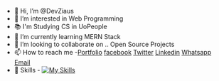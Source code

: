 - 👋 Hi, I’m @DevZiaus
- 👀 I’m interested in Web Programming
- 📚 I'm Studying CS in UoPeople
- 🌱 I’m currently learning MERN Stack
- 💞️ I’m looking to collaborate on .. Open Source Projects
- 📫 How to reach me 
-<a href="https://devziaus.xyz" target="_blank">Portfolio</a> <a href="https://www.facebook.com/DevZiaus" target="_blank">facebook</a> <a href="https://twitter.com/DevZiaus" target="_blank">Twitter</a> <a href="https://www.linkedin.com/in/devziaus" target="_blank">Linkedin</a> <a href="https://wa.me/message/KKFDKSU6GSCRJ1" target="_blank">Whatsapp</a> <a href="mailto:contact@devziaus.xyz" target="_blank">Email</a>
- 🎯 Skills - [![My Skills](https://skills.thijs.gg/icons?i=nodejs,react,express,mongodb,js,html,css,bootstrap,tailwind,php,laravel)](https://skills.thijs.gg)

<!---
DevZiaus/DevZiaus is a ✨ special ✨ repository because its `README.md` (this file) appears on your GitHub profile.
You can click the Preview link to take a look at your changes.
--->
